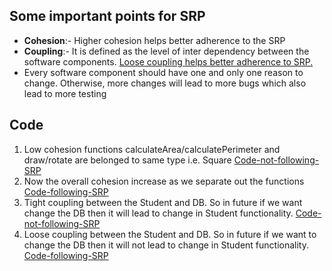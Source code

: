 ## Some important points for SRP

* **Cohesion**:- Higher cohesion helps better adherence to the SRP
* **Coupling**:- It is defined as the level of inter dependency between the software components. <u>Loose coupling helps better adherence to SRP. </u>
* Every software component should have one and only one reason to change. Otherwise, more changes will lead to more bugs which also lead to more testing

## Code

1. Low cohesion functions calculateArea/calculatePerimeter and draw/rotate are belonged to same type i.e. Square [Code-not-following-SRP](/1.%20SOLID%20Principle/1.%20Single%20Responsibility%20Principle/1.a.code-not-following-SRP.go)
2. Now the overall cohesion increase as we separate out the functions [Code-following-SRP](/1.%20SOLID%20Principle/1.%20Single%20Responsibility%20Principle/1.b.code-following-SRP.go)
3. Tight coupling between the Student and DB. So in future if we want change the DB then it will lead to change in Student functionality. [Code-not-following-SRP](/1.%20SOLID%20Principle/1.%20Single%20Responsibility%20Principle/2.a.code-not-following-SRP.go)
4. Loose coupling between the Student and DB. So in future if we want to change the DB then it will not lead to change in Student functionality. [Code-following-SRP](/1.%20SOLID%20Principle/1.%20Single%20Responsibility%20Principle/2.b.code-following-SRP.go)
